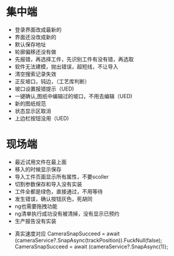 # 集中端
- 登录界面改成最新的
- 界面还没改成新的
- 默认保存地址
- 轮廓偏移还没有做
- 先报错，再选择工件，先识别工件有没有错，再选取
- 软件无法建模，抛出错误，超短线，不让导入
- 清空搜索记录失效
- 正反坡口，钝边，（工艺库判断）
- 坡口设置报错提示（UED)
- 一键确认,图纸中编辑过的坡口，不用去编辑（UED)
- 新的图纸规范
- 状态显示区取消
- 上边栏按钮没用（UED)
 
# 现场端
- 最近试用文件在最上面
- 移入的时候显示保存
- 导入工件页面显示所有属性，不要scoller
- 切割参数保存和导入没有实装
- 工件全都是绿色，直接通过，不用等待
-  发生错误，确认按钮灰色，死胡同
- ng也需要拖拽功能
- ng清单执行成功没有被清掉，没有显示已预约
- 生产报告没有实装


* 真实速度对应
CameraSnapSucceed = await (cameraService?.SnapAsync(trackPosition)).FuckNull(false);
CameraSnapSucceed = await (cameraService?.SnapAsync(1));